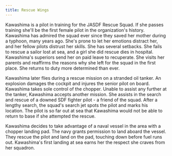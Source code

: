 ```yaml
---
title: Rescue Wings
---
```


Kawashima is a pilot in training for the JASDF Rescue Squad. If she passes
training she'll be the first female pilot in the organization's history.
Kawashima has admired the squad ever since they saved her mother during a
typhoon, many years ago. She's prone to let her emotions distract her, and her
fellow pilots distrust her skills. She has several setbacks. She fails to rescue
a sailor lost at sea, and a girl she did rescue dies in hospital. Kawashima's
superiors send her on paid leave to recuperate. She visits her parents and
reaffirms the reasons why she left for the squad in the first place. She returns
to duty more determined than ever.

Kawashima later flies during a rescue mission on a stranded oil tanker. An
explosion damages the cockpit and injures the senior pilot on board. Kawashima
takes sole control of the chopper. Unable to assist any further at the tanker,
Kawashima accepts another mission. She assists in the search and rescue of a
downed SDF fighter pilot - a friend of the squad. After a lengthy search, the
squad's search jet spots the pilot and marks his location. The pilot is so far
out at sea that Kawashima would not be able to return to base if she attempted
the rescue.

Kawashima decides to take advantage of a naval vessel in the area with a chopper
landing pad. The navy grants permission to land aboard the vessel. They rescue
the pilot and land on the pad, touching down before fuel runs out. Kawashima's
first landing at sea earns her the respect she craves from her squadron.
